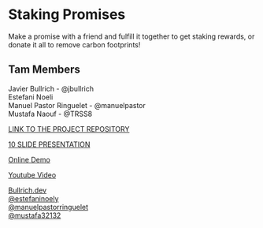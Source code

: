 # Staking Promises

Make a promise with a friend and fulfill it together to get staking rewards, or donate it all to remove carbon footprints!

## Tam Members

 Javier Bullrich - @jbullrich
 <br> 
 Estefani Noeli
 <br> 
 Manuel Pastor Ringuelet - @manuelpastor
 <br> 
 Mustafa Naouf - @TRSS8

[LINK TO THE PROJECT REPOSITORY](https://github.com/CodingBull-dev/staking-promises/)

[10 SLIDE PRESENTATION](https://pitch.com/public/d496b7a7-0e23-4efe-8508-c6d649454cca)

[Online Demo](https://staking-promises-git-main-bullrich.vercel.app/)

[Youtube Video](https://youtu.be/pIXwMgYK3U4)

[Bullrich.dev](https://bullrich.dev/social)
<br> 
[@estefaninoely](https://github.com/estefaninoely)
<br> 
[@manuelpastorringuelet](https://github.com/manuelpastorringuelet)
<br> 
[@mustafa32132](https://github.com/mustafa32132)

